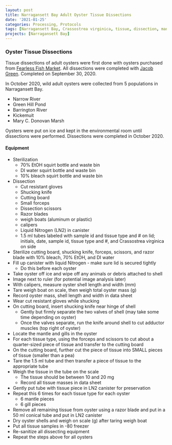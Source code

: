 ```yaml
---
layout: post
title: Narragansett Bay Adult Oyster Tissue Dissections
date: '2021-01-25'
categories: Processing, Protocols
tags: [Narragansett Bay, Crassostrea virginica, tissue, dissection, mantle, gill]
projects: [Narragansett Bay]
---
```


### Oyster Tissue Dissections

Tissue dissections of adult oysters were first done with oysters purchased from [Fearless Fish Market](https://madmolecularman.github.io/JMG_Puritz_Lab_Notebook/Buying_Storing_Oysters/). All dissections were completed with [Jacob Green](https://github.com/madmolecularman). Completed on September 30, 2020.

In October 2020, wild adult oysters were collected from 5 populations in Narragansett Bay.
  - Narrow River
  - Green Hill Pond
  - Barrington River
  - Kickemuit
  - Mary C. Donovan Marsh

Oysters were put on ice and kept in the environmental room until dissections were performed. Dissections were completed in October 2020.

#### Equipment

- Sterilization
  - 70% EtOH squirt bottle and waste bin
  - DI water squirt bottle and waste bin
  - 10% bleach squirt bottle and waste bin
- Dissection
  - Cut resistant gloves
  - Shucking knife
  - Cutting board
  - Small forceps
  - Dissection scissors
  - Razor blades
  - weigh boats (aluminum or plastic)
  - calipers
  - Liquid Nitrogen (LN2) in canister
  - 1.5 ml tubes labeled with sample id and tissue type and # on lid; initials, date, sample id, tissue type and #, and Crassostrea virginica on side
- Sterilize cutting board, shucking knife, forceps, scissors, and razor blade with 10% bleach, 70% EtOH, and DI water
- Fill up canister with liquid Nitrogen - make sure lid is secured tightly
  - Do this before each oyster
- Take oyster off ice and wipe off any animals or debris attached to shell
- Image next to ruler (for potential image analysis later)
- With calipers, measure oyster shell length and width (mm)
- Tare weigh boat on scale, then weigh total oyster mass (g)
- Record oyster mass, shell length and width in data sheet
- Wear cut resistant gloves while shucking
- On cutting board, insert shucking knife near hinge of shell
  - Gently but firmly separate the two valves of shell (may take some time depending on oyster)
  - Once the valves separate, run the knife around shell to cut adductor muscles (top right of oyster)
- Locate the mantle and gills in the oyster
- For each tissue type, using the forceps and scissors to cut about a quarter-sized piece of tissue and transfer to the cutting board
- On the cutting board, further cut the piece of tissue into SMALL pieces of tissue (smaller than a pea)
- Tare the 1.5 ml tube and then transfer a piece of tissue to the appropriate tube
- Weigh the tissue in the tube on the scale
  - The tissue should be between 10 and 20 mg
  - Record all tissue masses in data sheet 
- Gently put tube with tissue piece in LN2 canister for preservation  
- Repeat this 6 times for each tissue type for each oyster
  - 6 mantle pieces
  - 6 gill pieces
- Remove all remaining tissue from oyster using a razor blade and put in a 50 ml conical tube and put in LN2 canister
- Dry oyster shells and weigh on scale (g) after taring weigh boat
- Put all tissue samples in -80 freezer
- Re-sanitize all dissecting equipment
- Repeat the steps above for all oysters
